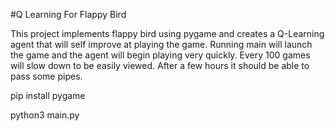 #Q Learning For Flappy Bird

This project implements flappy bird using pygame and creates a Q-Learning agent that will self improve at playing the game. 
Running main will launch the game and the agent will begin playing very quickly. Every 100 games will slow down to be easily viewed. After a few hours it should be able to pass some pipes. 


pip install pygame

python3 main.py